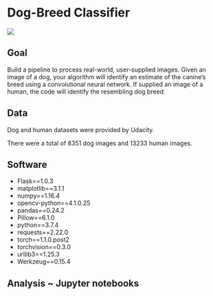 # Dog-Breed Classifier

![](https://media.giphy.com/media/iH8C4Jou3rbS5TY4Xl/giphy.gif)

## Goal

Build a pipeline to process real-world, user-supplied images. Given an image of a dog, your algorithm will identify an estimate of the canine’s breed using a convolutional neural network. If supplied an image of a human, the code will identify the resembling dog breed.

## Data

Dog and human datasets were provided by Udacity. 

There were a total of 8351 dog images and 13233 human images.

## Software 

* Flask==1.0.3
* matplotlib==3.1.1
* numpy==1.16.4
* opencv-python==4.1.0.25
* pandas==0.24.2
* Pillow==6.1.0
* python==3.7.4
* requests==2.22.0
* torch==1.1.0.post2
* torchvision==0.3.0
* urllib3==1.25.3
* Werkzeug==0.15.4

## Analysis ~ Jupyter notebooks

## 
